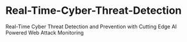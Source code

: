 # Real-Time-Cyber-Threat-Detection
Real-Time Cyber Threat Detection and Prevention with Cutting Edge AI Powered Web Attack Monitoring
